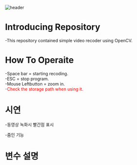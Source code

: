 ![header](https://capsule-render.vercel.app/api?type=slice&color=auto&height=250&section=header&text=Video&nbsp;Recoder&fontSize=90)

# Introducing Repository
-This repository contained simple video recoder using OpenCV.

# How To Operaite
-Space bar = starting recoding.<br/>
-ESC = stop program.<br/>
-Mouse Leftbutton = zoom in.<br/>
<spen style="color:red">-Check the storage path when using it.</spen>
# 시연

-동영상 녹화시 빨간점 표시<br/>

-줌인 기능<br/>

# 변수 설명
